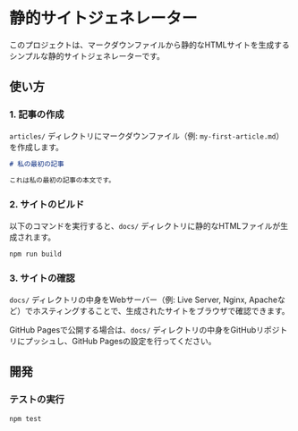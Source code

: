 # 静的サイトジェネレーター

このプロジェクトは、マークダウンファイルから静的なHTMLサイトを生成するシンプルな静的サイトジェネレーターです。

## 使い方

### 1. 記事の作成

`articles/` ディレクトリにマークダウンファイル（例: `my-first-article.md`）を作成します。

```markdown
# 私の最初の記事

これは私の最初の記事の本文です。
```

### 2. サイトのビルド

以下のコマンドを実行すると、`docs/` ディレクトリに静的なHTMLファイルが生成されます。

```bash
npm run build
```

### 3. サイトの確認

`docs/` ディレクトリの中身をWebサーバー（例: Live Server, Nginx, Apacheなど）でホスティングすることで、生成されたサイトをブラウザで確認できます。

GitHub Pagesで公開する場合は、`docs/` ディレクトリの中身をGitHubリポジトリにプッシュし、GitHub Pagesの設定を行ってください。

## 開発

### テストの実行

```bash
npm test
```